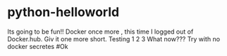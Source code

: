 # python-helloworld
Its going to be fun!!
Docker once more , this time I logged out of Docker.hub. Giv it one more short. Testing 1 2 3
What now??? Try with no docker secretes
#Ok
